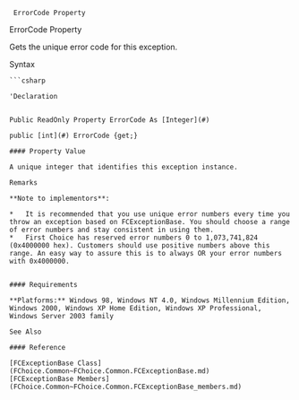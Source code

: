 ﻿     ErrorCode Property                                                   

ErrorCode Property

Gets the unique error code for this exception.

Syntax

```vbnet
```csharp

'Declaration
 

Public ReadOnly Property ErrorCode As [Integer](#)

public [int](#) ErrorCode {get;}

#### Property Value

A unique integer that identifies this exception instance.

Remarks

**Note to implementors**:

*   It is recommended that you use unique error numbers every time you throw an exception based on FCExceptionBase. You should choose a range of error numbers and stay consistent in using them.
*   First Choice has reserved error numbers 0 to 1,073,741,824 (0x4000000 hex). Customers should use positive numbers above this range. An easy way to assure this is to always OR your error numbers with 0x4000000.
    

#### Requirements

**Platforms:** Windows 98, Windows NT 4.0, Windows Millennium Edition, Windows 2000, Windows XP Home Edition, Windows XP Professional, Windows Server 2003 family

See Also

#### Reference

[FCExceptionBase Class](FChoice.Common~FChoice.Common.FCExceptionBase.md)  
[FCExceptionBase Members](FChoice.Common~FChoice.Common.FCExceptionBase_members.md)